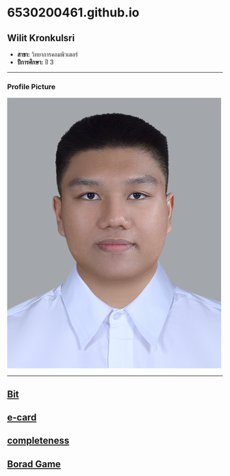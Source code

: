 # **6530200461.github.io**

## **Wilit Kronkulsri**  
- **สาขา:** วิทยาการคอมพิวเตอร์  
- **ปีการศึกษา:** ปี 3  

---

### **Profile Picture**  
![Some Cat](img/ME2.jpg)  

---

## **[Bit](bit.md)** 
## **[e-card](e-card.md)**
## **[completeness](completeness.md)**
## **[Borad Game](board-game.md)**
